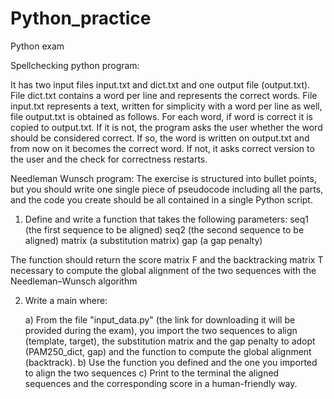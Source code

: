 # Python_practice
Python exam

Spellchecking python program: 

 It has two input files input.txt and dict.txt and one output file (output.txt). File dict.txt contains a word per line and represents the correct words.
 File input.txt represents a text, written for simplicity with a word per line as well, file output.txt is obtained as follows. For each word, if word is correct
 it is copied to output.txt. If it is not, the program asks the user whether the word should be considered correct. If so, the word is written on output.txt and from now on 
 it becomes the correct word. If not, it asks correct version to the user and the check for correctness restarts.


Needleman Wunsch program: 
The exercise is structured into bullet points, but you should write one single piece of pseudocode including all the parts, and the code you create should be all contained in a single Python script.
1. Define and write a function that takes the following parameters:
	seq1		(the first sequence to be aligned)
	seq2		(the second sequence to be aligned)
	matrix		(a substitution matrix)
	gap			(a gap penalty)

The function should return the score matrix F and the backtracking matrix T necessary to compute the global alignment of the two sequences with the Needleman–Wunsch algorithm

2. Write a main where:

	a) From the file "input_data.py" (the link for downloading it will be provided during the exam), you import the two sequences to align (template, target), the substitution matrix and the gap penalty to adopt (PAM250_dict, gap) and the function to compute the global alignment (backtrack).
	b) Use the function you defined and the one you imported to align the two sequences
	c) Print to the terminal the aligned sequences and the corresponding score in a human-friendly way.
 
